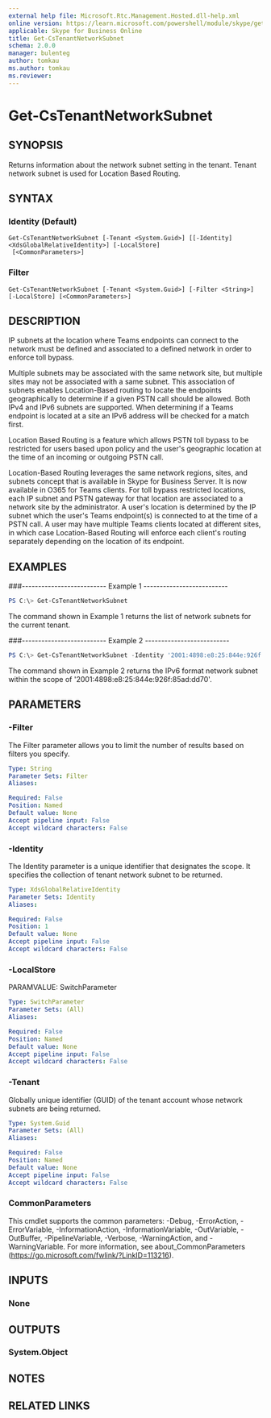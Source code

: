 ```yaml
---
external help file: Microsoft.Rtc.Management.Hosted.dll-help.xml
online version: https://learn.microsoft.com/powershell/module/skype/get-cstenantnetworksubnet
applicable: Skype for Business Online
title: Get-CsTenantNetworkSubnet
schema: 2.0.0
manager: bulenteg
author: tomkau
ms.author: tomkau
ms.reviewer:
---
```


# Get-CsTenantNetworkSubnet

## SYNOPSIS
Returns information about the network subnet setting in the tenant. Tenant network subnet is used for Location Based Routing.

## SYNTAX

### Identity (Default)
```
Get-CsTenantNetworkSubnet [-Tenant <System.Guid>] [[-Identity] <XdsGlobalRelativeIdentity>] [-LocalStore]
 [<CommonParameters>]
```

### Filter
```
Get-CsTenantNetworkSubnet [-Tenant <System.Guid>] [-Filter <String>] [-LocalStore] [<CommonParameters>]
```

## DESCRIPTION
IP subnets at the location where Teams endpoints can connect to the network must be defined and associated to a defined network in order to enforce toll bypass.

Multiple subnets may be associated with the same network site, but multiple sites may not be associated with a same subnet. This association of subnets enables Location-Based routing to locate the endpoints geographically to determine if a given PSTN call should be allowed. Both IPv4 and IPv6 subnets are supported. When determining if a Teams endpoint is located at a site an IPv6 address will be checked for a match first.

Location Based Routing is a feature which allows PSTN toll bypass to be restricted for users based upon policy and the user's geographic location at the time of an incoming or outgoing PSTN call. 

Location-Based Routing leverages the same network regions, sites, and subnets concept that is available in Skype for Business Server. It is now available in O365 for Teams clients. For toll bypass restricted locations, each IP subnet and PSTN gateway for that location are associated to a network site by the administrator. A user's location is determined by the IP subnet which the user's Teams endpoint(s) is connected to at the time of a PSTN call. A user may have multiple Teams clients located at different sites, in which case Location-Based Routing will enforce each client's routing separately depending on the location of its endpoint.

## EXAMPLES

###-------------------------- Example 1 --------------------------
```powershell
PS C:\> Get-CsTenantNetworkSubnet
```

The command shown in Example 1 returns the list of network subnets for the current tenant.

###-------------------------- Example 2 --------------------------
```powershell
PS C:\> Get-CsTenantNetworkSubnet -Identity '2001:4898:e8:25:844e:926f:85ad:dd70'
```

The command shown in Example 2 returns the IPv6 format network subnet within the scope of '2001:4898:e8:25:844e:926f:85ad:dd70'.

## PARAMETERS

### -Filter
The Filter parameter allows you to limit the number of results based on filters you specify.

```yaml
Type: String
Parameter Sets: Filter
Aliases:

Required: False
Position: Named
Default value: None
Accept pipeline input: False
Accept wildcard characters: False
```

### -Identity
The Identity parameter is a unique identifier that designates the scope. It specifies the collection of tenant network subnet to be returned.

```yaml
Type: XdsGlobalRelativeIdentity
Parameter Sets: Identity
Aliases:

Required: False
Position: 1
Default value: None
Accept pipeline input: False
Accept wildcard characters: False
```

### -LocalStore
PARAMVALUE: SwitchParameter

```yaml
Type: SwitchParameter
Parameter Sets: (All)
Aliases:

Required: False
Position: Named
Default value: None
Accept pipeline input: False
Accept wildcard characters: False
```

### -Tenant
Globally unique identifier (GUID) of the tenant account whose network subnets are being returned.

```yaml
Type: System.Guid
Parameter Sets: (All)
Aliases:

Required: False
Position: Named
Default value: None
Accept pipeline input: False
Accept wildcard characters: False
```

### CommonParameters
This cmdlet supports the common parameters: -Debug, -ErrorAction, -ErrorVariable, -InformationAction, -InformationVariable, -OutVariable, -OutBuffer, -PipelineVariable, -Verbose, -WarningAction, and -WarningVariable.
For more information, see about_CommonParameters (https://go.microsoft.com/fwlink/?LinkID=113216).

## INPUTS

### None

## OUTPUTS

### System.Object
## NOTES

## RELATED LINKS
